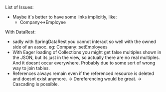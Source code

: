 
List of Issues:
- Maybe it's better to have some links implicitly, like: 
    * Company<->Employee




With DataRest:
 - sadly with SpringDataRest you cannot interact so well with the owned side of an assoc. eg:  Company::setEmployees
 - With Eager loading of Collections you might get false multiples shown in the JSON, 
        but its just in the view, so actually there are no real multiples.
        And it doesnt occur everywhere. Probably due to some sort of wrong way to join tables.
 - References always remain even if the referenced resource is deleted and doesnt exist anymore.
    -> Dereferencing would be great.
    -> Cascading is possible.

